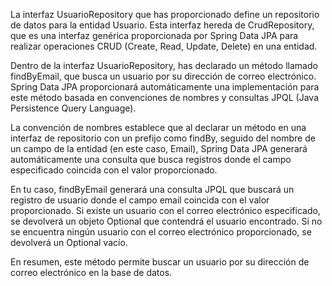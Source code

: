 La interfaz UsuarioRepository que has proporcionado define un repositorio de datos para la entidad Usuario. Esta interfaz hereda de CrudRepository, que es una interfaz genérica proporcionada por Spring Data JPA para realizar operaciones CRUD (Create, Read, Update, Delete) en una entidad.

Dentro de la interfaz UsuarioRepository, has declarado un método llamado findByEmail, que busca un usuario por su dirección de correo electrónico. Spring Data JPA proporcionará automáticamente una implementación para este método basada en convenciones de nombres y consultas JPQL (Java Persistence Query Language).

La convención de nombres establece que al declarar un método en una interfaz de repositorio con un prefijo como findBy, seguido del nombre de un campo de la entidad (en este caso, Email), Spring Data JPA generará automáticamente una consulta que busca registros donde el campo especificado coincida con el valor proporcionado.

En tu caso, findByEmail generará una consulta JPQL que buscará un registro de usuario donde el campo email coincida con el valor proporcionado. Si existe un usuario con el correo electrónico especificado, se devolverá un objeto Optional<Usuario> que contendrá el usuario encontrado. Si no se encuentra ningún usuario con el correo electrónico proporcionado, se devolverá un Optional vacío.

En resumen, este método permite buscar un usuario por su dirección de correo electrónico en la base de datos.

